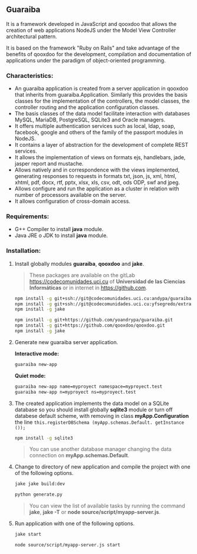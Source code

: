 ## Guaraiba

It is a framework developed in JavaScript and qooxdoo that allows the creation of web applications NodeJS under the
Model View Controller architectural pattern.

It is based on the framework "Ruby on Rails" and take advantage of the benefits of qooxdoo for the development,
compilation and documentation of applications under the paradigm of object-oriented programming.

### Characteristics:
* An guaraiba application  is created from a server application in qooxdoo that inherits from guaraiba.Application.
  Similarly this provides the basis classes for the implementation of the controllers, the model classes, the
  controller routing and the application configuration classes.
* The basis classes of the data model facilitate interaction with databases MySQL, MariaDB, PostgreSQL, SQLite3 and
  Oracle managers.
* It offers multiple authentication services such as local, ldap, soap, facebook, google and others of the family of
  the passport modules in NodeJS.
* It contains a layer of abstraction for the development of complete REST services.
* It allows the implementation of views on formats ejs, handlebars, jade, jasper report and mustache.
* Allows natively and in correspondence with the views implemented, generating responses to requests in formats txt,
  json, js, xml, html, xhtml, pdf, docx, rtf, pptx, xlsx, xls, csv, odt, ods ODP, swf and jpeg.
* Allows configure and run the application as a cluster in relation with number of processors available on the server.
* It allows configuration of cross-domain access.

### Requirements:
* G++ Compiler to install **java** module.
* Java JRE o JDK to install **java** module.

### Installation:

1.  Install globally modules **guaraiba**, **qooxdoo** and **jake**.

    > These packages are available on the gitLab <https://codecomunidades.uci.cu> of **Universidad de las
      Ciencias Informáticas** or in internet in <https://github.com>.

    ```bash
    npm install -g git+ssh://git@codecomunidades.uci.cu:andypa/guaraiba.git
    npm install -g git+ssh://git@codecomunidades.uci.cu:yfsegredo/extra-libs.git#qooxdoo-5.0.1-sdk
    npm install -g jake
    ```

    ```bash
    npm install -g git+https://github.com/yoandrypa/guaraiba.git
    npm install -g git+https://github.com/qooxdoo/qooxdoo.git
    npm install -g jake
    ```

2.  Generate new guaraiba server application.

    **Interactive mode:**
    
    ```bash
    guaraiba new-app
    ```
    
    **Quiet mode:**
    
    ```bash
    guaraiba new-app name=myproyect namespace=myproyect.test
    guaraiba new-app n=myproyect ns=myproyect.test
    ```

3.  The created application implements the data model on a SQLite database so you should install globally
    **sqlite3** module or turn off databese default scheme, with removing in class **myApp.Configuration** the line
    ``this.registerDBSchema (myApp.schemas.Default. getInstance ());``

    ```bash
    npm install -g sqlite3
    ```
    
    > You can use another database manager changing the data connection on **myApp.schemas.Default**.

4.  Change to directory of new application and compile the project with one of the following options.

    ```bash
    jake jake build:dev
    ```

    ```bash
    python generate.py
    ```

    > You can view the list of available tasks by running the command **jake**, **jake -T** or
      **node source/script/myapp-server.js**.

5.  Run application with one of the following options.

    ```bash
    jake start
    ```

    ```bash
    node source/script/myapp-server.js start
    ```
